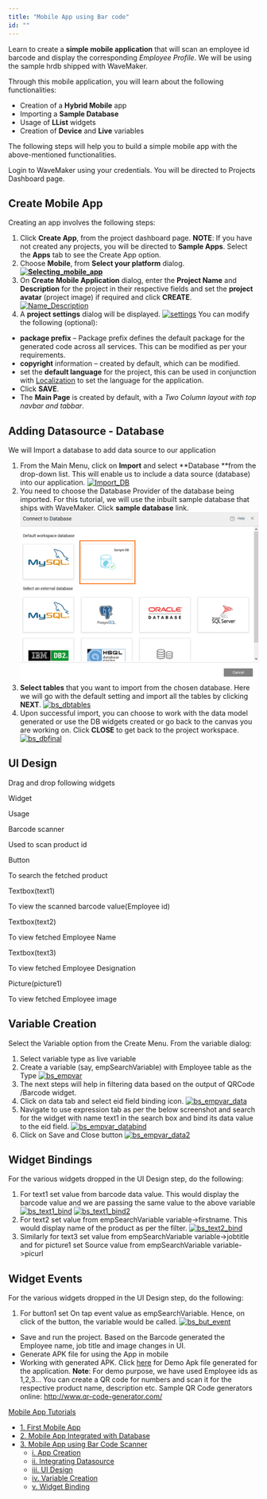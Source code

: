 ```yaml
---
title: "Mobile App using Bar code"
id: ""
---
```


Learn to create a **simple mobile application** that will scan an employee id barcode and display the corresponding _Employee Profile_. We will be using the sample hrdb shipped with WaveMaker.

Through this mobile application, you will learn about the following functionalities:

- Creation of a **Hybrid Mobile** app
- Importing a **Sample Database**
- Usage of **LList** widgets
- Creation of **Device** and **Live** variables

The following steps will help you to build a simple mobile app with the above-mentioned functionalities.

Login to WaveMaker using your credentials. You will be directed to Projects Dashboard page.

## Create Mobile App

Creating an app involves the following steps:

1. Click **Create App**, from the project dashboard page. **NOTE**: If you have not created any projects, you will be directed to **Sample Apps**. Select the **Apps** tab to see the Create App option.
2. Choose **Mobile**, from **Select your platform** dialog. **[![Selecting_mobile_app](../assets/Selecting_mobile_app.png)](../assets/Selecting_mobile_app.png)** 
3. On **Create Mobile Application** dialog, enter the **Project Name** and **Description** for the project in their respective fields and set the **project avatar** (project image) if required and click **CREATE**. [![Name_Description](../assets/Name_Description.png)](../assets/Name_Description.png)
4. A **project settings** dialog will be displayed. [![settings](../assets/settings.png)](../assets/settings.png) You can modify the following (optional):

- **package prefix** – Package prefix defines the default package for the generated code across all services. This can be modified as per your requirements.
- **copyright** information – created by default, which can be modified.
- set the **default language** for the project, this can be used in conjunction with [Localization](/learn/howtos-select-locale) to set the language for the application.
- Click **SAVE**.
- The **Main Page** is created by default, with a _Two Column layout with top navbar and tabbar_.

## Adding Datasource - Database

We will Import a database to add data source to our application

1. From the Main Menu, click on **Import** and select **Database **from the drop-down list. This will enable us to include a data source (database) into our application. [![Import_DB](../assets/Import_DB.png)](../assets/Import_DB.png)
2. You need to choose the Database Provider of the database being imported. For this tutorial, we will use the inbuilt sample database that ships with WaveMaker. Click **sample database** link. [![bs_dbimport](../assets/bs_dbimport.png)](../assets/bs_dbimport.png)
3. **Select tables** that you want to import from the chosen database. Here we will go with the default setting and import all the tables by clicking **NEXT**. [![bs_dbtables](../assets/bs_dbtables.png)](../assets/bs_dbtables.png)
4. Upon successful import, you can choose to work with the data model generated or use the DB widgets created or go back to the canvas you are working on. Click **CLOSE** to get back to the project workspace. [![bs_dbfinal](../assets/bs_dbfinal.png)](../assets/bs_dbfinal.png)

## UI Design

Drag and drop following widgets

Widget

Usage

Barcode scanner

Used to scan product id

Button

To search the fetched product

Textbox(text1)

To view the scanned barcode value(Employee id)

Textbox(text2)

To view fetched Employee Name

Textbox(text3)

To view fetched Employee Designation

Picture(picture1)

To view fetched Employee image

## Variable Creation

Select the Variable option from the Create Menu. From the variable dialog:

1. Select variable type as live variable
2. Create a variable (say, empSearchVariable) with Employee table as the Type [![bs_empvar](../assets/bs_empvar.png)](../assets/bs_empvar.png)
3. The next steps will help in filtering data based on the output of QRCode /Barcode widget.
4. Click on data tab and select eid field binding icon. [![bs_empvar_data](../assets/bs_empvar_data.png)](../assets/bs_empvar_data.png)
5. Navigate to use expression tab as per the below screenshot and search for the widget with name text1 in the search box and bind its data value to the eid field. [![bs_empvar_databind](../assets/bs_empvar_databind-1024x531.png)](../assets/bs_empvar_databind.png)
6. Click on Save and Close button [![bs_empvar_data2](../assets/bs_empvar_data2.png)](../assets/bs_empvar_data2.png)

## Widget Bindings

For the various widgets dropped in the UI Design step, do the following:

1. For text1 set value from barcode data value. This would display the barcode value and we are passing the same value to the above variable [![bs_text1_bind](../assets/bs_text1_bind-1024x325.png)](../assets/bs_text1_bind.png) [![bs_text1_bind2](../assets/bs_text1_bind2.png)](../assets/bs_text1_bind2.png)
2. For text2 set value from empSearchVariable variable->firstname. This would display name of the product as per the filter. [![bs_text2_bind](../assets/bs_text2_bind.png)](../assets/bs_text2_bind.png)
3. Similarly for text3 set value from empSearchVariable variable->jobtitle and for picture1 set Source value from empSearchVariable variable->picurl

## Widget Events

For the various widgets dropped in the UI Design step, do the following:

1. For button1 set On tap event value as empSearchVariable. Hence, on click of the button, the variable would be called. [![bs_but_event](../assets/bs_but_event-1024x371.png)](../assets/bs_but_event.png)

- Save and run the project. Based on the Barcode generated the Employee name, job title and image changes in UI.
- Generate APK file for using the App in mobile
- Working with generated APK. Click [here](https://drive.google.com/file/d/0Bwk0Hs1G2nOgRDZ2c1ZueFRPX0U/view?usp=sharing) for Demo Apk file generated for the application. **Note**: For demo purpose, we have used Employee ids as 1,2,3... You can create a QR code for numbers and scan it for the respective product name, description etc. Sample QR Code generators online: http://www.qr-code-generator.com/

[Mobile App Tutorials](/learn/tutorials/#tab-mob-tutorials)

- [1\. First Mobile App](/learn/hybrid-mobile/first-mobile-app/)
- [2\. Mobile App Integrated with Database](/learn/hybrid-mobile/mobile-app-integrated-database/)
- [3\. Mobile App using Bar Code Scanner](/learn/hybrid-mobile/mobile-app-using-bar-code/)
    - [i. App Creation](#creation)
    - [ii. Integrating Datasource](#datasource)
    - [iii. UI Design](#ui-design)
    - [iv. Variable Creation](#variables)
    - [v. Widget Binding](#binding)
